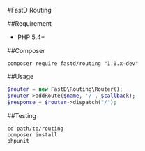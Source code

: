#FastD Routing

##Requirement

* PHP 5.4+

##Composer

```
composer require fastd/routing "1.0.x-dev"
```

##Usage

```php
$router = new FastD\Routing\Router();
$router->addRoute($name, '/', $callback);
$response = $router->dispatch("/");
```

##Testing

```
cd path/to/routing
composer install
phpunit
```
